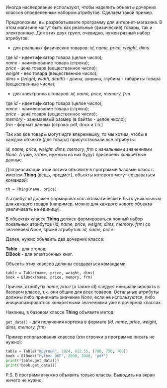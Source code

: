 Иногда наследование используют, чтобы наделить объекты дочерних классов определенным набором атрибутов. Сделаем такой пример.

Предположим, вы разрабатываете программу для интернет-магазина. В этом магазине могут быть как реальные (физические) товары, так и электронные. Для этих двух групп, очевидно, нужен разный набор атрибутов:

- для реальных физических товаров: _id, name, price, weight, dims_

где _id_ - идентификатор товара (целое число);  
_name_ - наименование товара (строка);  
_price_ - цена товара (вещественное число);  
_weight_ - вес товара (вещественное число);  
_dims_ = (_lenght, width, depth_) - длина, ширина, глубина - габариты товара (вещественные числа);

- для электронных товаров: _id, name, price, memory, frm_

где _id_ - идентификатор товара (целое число);  
_name_ - наименование товара (строка);  
_price_ - цена товара (вещественное число);  
_memory_ - занимаемый размер (в байтах - целое число);  
_frm_ - формат данных (строка: pdf, docx и т.п.)

Так как все товары могут идти вперемешку, то мы хотим, чтобы в каждом объекте (для товара) присутствовали все атрибуты:

_id, name, price, weight, dims, memory, frm_ с начальными значениями _None_. А уже, затем, нужным из них будут присвоены конкретные данные.

Для реализации этой логики объявите в программе базовый класс с именем **Thing** (вещь, предмет), объекты которого могут создаваться командой:

`th = Thing(name, price)`

А атрибут _id_ должен формироваться автоматически и быть уникальным для каждого товара (например, можно для каждого нового объекта увеличивать на единицу).

В объектах класса **Thing** должен формироваться полный набор локальных атрибутов (_id, name, price, weight, dims, memory, frm_) со значением _None_, кроме атрибутов: _id, name, price_.

Далее, нужно объявить два дочерних класса:

**Table** - для столов;  
**ElBook** - для электронных книг.

Объекты этих классов должны создаваться командами:

`table = Table(name, price, weight, dims)`  
`book = ElBook(name, price, memory, frm)`

Причем, атрибуты _name, price_ (а также _id_) следует инициализировать в базовом классе, т.к. они общие для всех товаров. Остальные атрибуты должны либо принимать значение _None_, если не используются, либо инициализироваться конкретными значениями уже в дочерних классах.

Наконец, в базовом классе **Thing** объявите метод:

`get_data()` - для получения кортежа в формате (_id, name, price, weight, dims, memory, frm_)

Пример использования классов (эти строчки в программе писать не нужно):
```python
table = Table("Круглый", 1024, 812.55, (700, 750, 700))
book = ElBook("Python ООП", 2000, 2048, 'pdf')
print(*table.get_data())
print(*book.get_data())
```
P.S. В программе нужно объявить только классы. Выводить на экран ничего не нужно.

